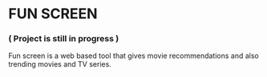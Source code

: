 # FUN SCREEN

### ( Project is still in progress )

Fun screen is a web based tool that gives movie recommendations and also trending movies and TV series. 
